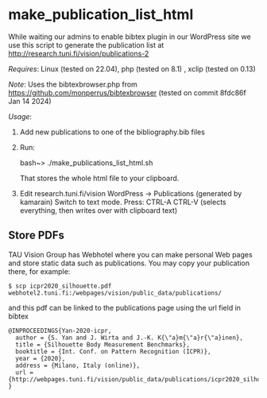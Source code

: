 # make_publication_list_html

While waiting our admins to enable bibtex plugin in our WordPress site we use this script to generate the publication list at http://research.tuni.fi/vision/publications-2

*Requires*: Linux (tested on 22.04), php (tested on 8.1) , xclip (tested on 0.13)

*Note*: Uses the bibtexbrowser.php from https://github.com/monperrus/bibtexbrowser (tested on commit 8fdc86f Jan 14 2024)

*Usage*:

1. Add new publications to one of the bibliography.bib files

2. Run:

	bash~> ./make_publications_list_html.sh

	That stores the whole html file to your clipboard.

3. Edit research.tuni.fi/vision WordPress -> Publications (generated by kamarain)
Switch to text mode. Press: CTRL-A CTRL-V (selects everything, then writes over with clipboard text)

## Store PDFs

TAU Vision Group has Webhotel where you can make personal Web pages and store static data such as publications.
You may copy your publication there, for example:

```
$ scp icpr2020_silhouette.pdf webhotel2.tuni.fi:/webpages/vision/public_data/publications/
```

and this pdf can be linked to the publications page using the url field in bibtex

    @INPROCEEDINGS{Yan-2020-icpr,
      author = {S. Yan and J. Wirta and J.-K. K{\"a}m{\"a}r{\"a}inen},
      title = {Silhouette Body Measurement Benchmarks},
      booktitle = {Int. Conf. on Pattern Recognition (ICPR)},
      year = {2020},
      address = {Milano, Italy (online)},
      url = {http://webpages.tuni.fi/vision/public_data/publications/icpr2020_silhouette.pdf}
    }
